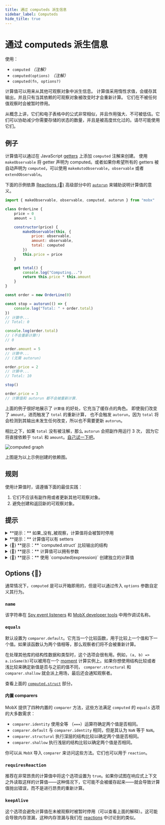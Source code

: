 ```yaml
---
title: 通过 computeds 派生信息
sidebar_label: Computeds
hide_title: true
---
```


<script async type="text/javascript" src="//cdn.carbonads.com/carbon.js?serve=CEBD4KQ7&placement=mobxjsorg" id="_carbonads_js"></script>

# 通过 computeds 派生信息

使用：

-   `computed` _（注解）_
-   `computed(options)` _（注解）_
-   `computed(fn, options?)`

计算值可以用来从其他可观察对象中派生信息。
计算值采用惰性求值，会缓存其输出，并且只有当其依赖的可观察对象被改变时才会重新计算。
它们在不被任何值观察时会被暂时停用。

从概念上讲，它们和电子表格中的公式非常相似，并且作用强大、不可被低估。它们可以协助减少你需要存储的状态的数量，并且是被高度优化过的。请尽可能使用它们。

## 例子

计算值可以通过在 JavaScript [getters](https://developer.mozilla.org/en-US/docs/Web/JavaScript/Reference/Functions/get) 上添加 `computed` 注解来创建。
使用 `makeObservable` 将 getter 声明为 computed。或者如果你希望所有的 getters 被自动声明为 `computed`，可以使用 `makeAutoObservable`，`observable` 或者 `extendObservable`。

下面的示例依靠 [Reactions {🚀}](reactions.md) 高级部分中的 [`autorun`](reactions.md#autorun) 来辅助说明计算值的意义。

```javascript
import { makeObservable, observable, computed, autorun } from "mobx"

class OrderLine {
    price = 0
    amount = 1

    constructor(price) {
        makeObservable(this, {
            price: observable,
            amount: observable,
            total: computed
        })
        this.price = price
    }

    get total() {
        console.log("Computing...")
        return this.price * this.amount
    }
}

const order = new OrderLine(0)

const stop = autorun(() => {
    console.log("Total: " + order.total)
})
// 计算中...
// Total: 0

console.log(order.total)
// (不会重新计算!)
// 0

order.amount = 5
// 计算中...
// (无需 autorun)

order.price = 2
// 计算中...
// Total: 10

stop()

order.price = 3
// 计算值和 autorun 都不会被重新计算.
```

上面的例子很好地展示了 `计算值` 的好处，它充当了缓存点的角色。
即使我们改变了 `amount`，进而触发了 `total` 的重新计算，
也不会触发 `autorun`，因为 `total` 将会检测到其输出未发生任何改变，所以也不需要更新 `autorun`。

相比之下，如果 `total` 没有被注解，那么 `autorun` 会把副作用运行 3 次，
因为它将直接依赖于 `total` 和 `amount`。[自己试一下吧](https://codesandbox.io/s/computed-3cjo9?file=/src/index.tsx)。

![computed graph](assets/computed-example.png)

上图是为以上示例创建的依赖图。

## 规则

使用计算值时，请遵循下面的最佳实践：

1. 它们不应该有副作用或者更新其他可观察对象。
2. 避免创建和返回新的可观察对象。

## 提示

<details id="computed-suspend"><summary>**提示：** 如果_没有_被观察，计算值将会被暂时停用<a href="#computed-suspend" class="tip-anchor"></a></summary>

如果你创建了一个计算属性但是并没有在任何 reaction 中使用它，那么它将不会被记忆化，并且其重新计算看起来会发生得更加频繁，而不是只发生在必要时。这有时会使新接触 MobX 的人感到困惑，他们也许习惯于使用像 [Reselect](https://github.com/reduxjs/reselect) 这样的库。
例如，我们在上面的例子后面加上两次对 `console.log(order.total)` 的调用，在调用了 `stop()` 之后，`total` 仍然会被重新计算两次。

MobX 将会自动挂起不活动的计算值
以避免不必要地更新未访问的计算值。但是，如果某些计算属性_没有_被任何 reaction 使用，当他们每次被请求的时候都会重新运行计算表达式，与普通属性的行为一致。

虽然直接操作计算属性这会导致效率下降，但是如果你在项目中使用 `observer`，`autorun` 等，它们会非常高效。

下面的代码说明了这个问题：

```javascript
// OrderLine 拥有一个计算属性 `total`.
const line = new OrderLine(2.0)

// 如果你在 reaction 之外访问 `line.total`, 那么它每次都会被重新计算.
setInterval(() => {
    console.log(line.total)
}, 60)
```

我们可以通过用 `keepAlive` 选项设置的注解对其进行覆盖（[自己试一下吧](https://codesandbox.io/s/computed-3cjo9?file=/src/index.tsx)），或者用 `autorun(() => { someObject.someComputed })` 创建一个 no-op 指令，稍后如果需要的话，我们可以轻松地把它清理掉。
请注意，这两种解决方案都有造成内存泄漏的风险。更改这里的默认行为是一种反模式。

MobX 还可以使用 [`computedRequiresReaction`](configuration.md#computedrequiresreaction-boolean) 选项进行配置，以便在你从响应式上下文之外访问计算属性时报错。

</details>

<details id="computed-setter"><summary>**提示：** 计算值可以有 setters<a href="#computed-setter" class="tip-anchor"></a></summary>

你也可以为计算值定义一个 [setter](https://developer.mozilla.org/en-US/docs/Web/JavaScript/Reference/Functions/set)。需要注意的是，这些 setters 不能直接更改计算属性的值，
但是它们可以作用于计算属性的依赖项。setters 会被自动标记为 actions。例如：

```javascript
class Dimension {
    length = 2

    constructor() {
        makeAutoObservable(this)
    }

    get squared() {
        return this.length * this.length
    }
    set squared(value) {
        this.length = Math.sqrt(value)
    }
}
```

</details>

<details id="computed-struct"><summary>{🚀} **提示：** `computed.struct` 比较输出的结构<a href="#computed-struct" class="tip-anchor"></a></summary>

如果在结构上等同于先前的计算结构就不需要通知观察者的，则可以使用 `computed.struct`。在通知观察者之前，它将会对结构进行比较而不是检查具体的引用是否相同。例如：

```javascript
class Box {
    width = 0
    height = 0

    constructor() {
        makeObsevable(this, {
            x: observable,
            y: observable,
            topRight: computed.struct
        })
    }

    get topRight() {
        return {
            x: this.width,
            y: this.height
        }
    }
}
```

默认请款下，`computed` 的输出比较引用。因为上面例子中的 `topRight` 将始终产生一个新的结果对象，因此永远不会认为其等同于先前的输出。除非使用 `computed.struct`。

然而，在上面的例子中，_我们实际上并不需要 `computed.struct`_！
计算值通常会在它依赖的值改变时重新计算。
这就是为什么 `topRight` 只会对 `width` 或者 `height` 的变化做出反应。
因为如果这些值发生了变化，我们总会得到一个不同的 `topRight` 坐标。`computed.struct` 将永远也不会命中缓存并且还会造成无效的计算，因此我们并不需要它。

在实践中，`computed.struct` 的作用远不如其听起来那么大。仅仅当依赖的可观察变量改变会出现相同的输出时才使用它。例如，我们会对坐标进行四舍五入，那么即使依赖的基础值不同，最终的坐标也可能等于先前的坐标。

查看 [`equals`](#equals) 选项来了解更多对判断输出是否已经改变的方式进行自定义的方法。

</details>

<details id="computed-with-args"><summary>{🚀} **提示：** 计算值可以拥有参数<a href="#computed-with-args" class="tip-anchor"></a></summary>

虽然 getters 不接受任何参数，但是[这里](computeds-with-args.md)讨论了几种需要参数的派生值的使用策略。

</details>

<details id="standalone"><summary>{🚀} **提示：** 使用 `computed(expression)` 创建独立的计算值<a href="#standalone" class="tip-anchor"></a></summary>

`computed` 也可以作为一个函数直接调用，就像 [`observable.box`](api.md#observablebox) 一样创建一个独立的计算值。
在返回的对象上使用 `.get()` 获取当前的计算值。
这种使用 `computed` 的形式并不常见，但是在某些情况下，使用 computed 生成独立的计算值可能会很有用，我们在 [这里](computeds-with-args.md) 讨论了一种情况。

</details>

## Options {🚀}

通常情况下，`computed` 是可以开箱即用的，但是可以通过传入 `options` 参数自定义其行为。

### `name`

该字符串在 [Spy event listeners](analyzing-reactivity.md#spy) 和 [MobX developer tools](https://github.com/mobxjs/mobx-devtools) 中用作调试名称。

### `equals`

默认设置为 `comparer.default`。它充当一个比较函数，用于比较上一个值和下一个值。如果该函数认为两个值相等，那么观察者们将不会被重新计算。

在处理其他库的结构性数据和类型时，这个选项会很有用。例如，`(a, b) => a.isSame(b)`可以被用在一个 [moment](https://momentjs.com/) 计算实例上。如果你想使用结构比较或者浅比较来确定新值是否与之前的值不同，
`comparer.structural` 和 `comparer.shallow` 就会派上用场，最后还会通知观察者。

查看上面的 [`computed.struct`](#computed-struct) 部分。

#### 内置 comparers

MobX 提供了四种内置的 `comparer` 方法，这些方法满足 `computed` 的 `equals` 选项的大多数需求：

-   `comparer.identity` 使用全等 （`===`）运算符确定两个值是否相同。
-   `comparer.default` 与 `comparer.identity` 相同，但是其认为 `NaN` 等于 `NaN`。
-   `comparer.structural` 执行深层的结构比较以确定两个值是否相同。
-   `comparer.shallow` 执行浅层的结构比较以确定两个值是否相同。

你可以从 `MobX` 导入 `comparer` 来访问这些方法。它们也可以用于 `reaction`。

### `requiresReaction`

推荐在非常昂贵的计算值中将这个选项设置为 `true`。如果你试图在响应式上下文之外读取这样的计算值——这种情况下，它可能不会被缓存起来——就会导致计算值抛出错误，而不是进行昂贵的重新计算。

### `keepAlive`

这个选项会避免计算值在未被观察时被暂时停用（可以查看上面的解释）。这可能会导致内存泄漏，这种内存泄漏与我们在 [reactions](reactions.md#always-dispose-of-reactions) 中讨论到的类似。
